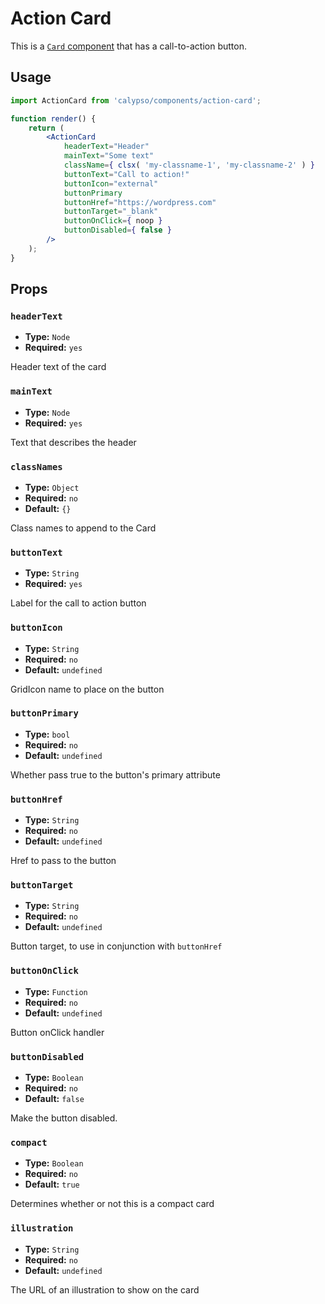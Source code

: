 # Action Card

This is a [`Card` component](../../components/card) that has a call-to-action button.

## Usage

```jsx
import ActionCard from 'calypso/components/action-card';

function render() {
	return (
		<ActionCard
			headerText="Header"
			mainText="Some text"
			className={ clsx( 'my-classname-1', 'my-classname-2' ) }
			buttonText="Call to action!"
			buttonIcon="external"
			buttonPrimary
			buttonHref="https://wordpress.com"
			buttonTarget="_blank"
			buttonOnClick={ noop }
			buttonDisabled={ false }
		/>
	);
}
```

## Props

### `headerText`

- **Type:** `Node`
- **Required:** `yes`

Header text of the card

### `mainText`

- **Type:** `Node`
- **Required:** `yes`

Text that describes the header

### `classNames`

- **Type:** `Object`
- **Required:** `no`
- **Default:** `{}`

Class names to append to the Card

### `buttonText`

- **Type:** `String`
- **Required:** `yes`

Label for the call to action button

### `buttonIcon`

- **Type:** `String`
- **Required:** `no`
- **Default:** `undefined`

GridIcon name to place on the button

### `buttonPrimary`

- **Type:** `bool`
- **Required:** `no`
- **Default:** `undefined`

Whether pass true to the button's primary attribute

### `buttonHref`

- **Type:** `String`
- **Required:** `no`
- **Default:** `undefined`

Href to pass to the button

### `buttonTarget`

- **Type:** `String`
- **Required:** `no`
- **Default:** `undefined`

Button target, to use in conjunction with `buttonHref`

### `buttonOnClick`

- **Type:** `Function`
- **Required:** `no`
- **Default:** `undefined`

Button onClick handler

### `buttonDisabled`

- **Type:** `Boolean`
- **Required:** `no`
- **Default:** `false`

Make the button disabled.

### `compact`

- **Type:** `Boolean`
- **Required:** `no`
- **Default:** `true`

Determines whether or not this is a compact card

### `illustration`

- **Type:** `String`
- **Required:** `no`
- **Default:** `undefined`

The URL of an illustration to show on the card
